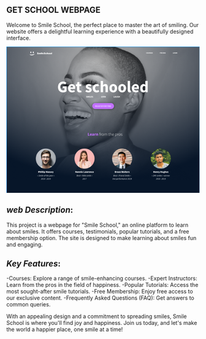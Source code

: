## GET SCHOOL WEBPAGE
Welcome to Smile School, the perfect place to master the art of smiling. Our website offers a delightful learning experience with a beautifully designed interface.

![Smile School Logo](./img/firstpg.png)

## *web Description*:

This project is a webpage for "Smile School," an online platform to learn about smiles. It offers courses, testimonials, popular tutorials, and a free membership option. The site is designed to make learning about smiles fun and engaging.

## *Key Features*:
-Courses: Explore a range of smile-enhancing courses.
-Expert Instructors: Learn from the pros in the field of happiness.
-Popular Tutorials: Access the most sought-after smile tutorials.
-Free Membership: Enjoy free access to our exclusive content.
-Frequently Asked Questions (FAQ): Get answers to common queries.

With an appealing design and a commitment to spreading smiles, Smile School is where you'll find joy and happiness. Join us today, and let's make the world a happier place, one smile at a time!

